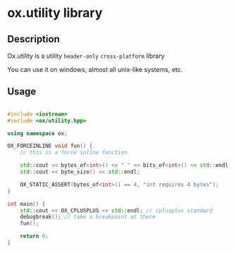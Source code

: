 # ox.utility library

## Description

Ox.utility is a utility `header-only` `cross-platform` library

You can use it on windows, almost all unix-like systems, etc.

## Usage

```cpp

#include <iostream>
#include <ox/utility.hpp>

using namespace ox;

OX_FORCEINLINE void fun() {
    // this is a force inline function

    std::cout << bytes_of<int>() << " " << bits_of<int>() << std::endl;
    std::cout << byte_size() << std::endl;

    OX_STATIC_ASSERT(bytes_of<int>() == 4, "int requires 4 bytes"); 
}

int main() {
    std::cout << OX_CPLUSPLUS << std::endl; // cplusplus standard
    debugbreak(); // take a breakpoint at there
    fun();

    return 0;
}
```
